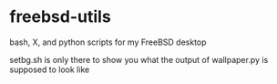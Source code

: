 # freebsd-utils
bash, X, and python scripts for my FreeBSD desktop

setbg.sh is only there to show you what the output of wallpaper.py is supposed to look like
